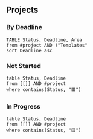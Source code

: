 ## Projects

### By Deadline

```dataview
TABLE Status, Deadline, Area
from #project AND !"Templates"
sort Deadline asc
```

### Not Started
```dataview
table Status, Deadline
from [[]] AND #project 
where contains(Status, "🟥")
```

### In Progress
```dataview
table Status, Deadline
from [[]] AND #project 
where contains(Status, "🟨")
```

